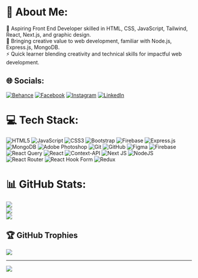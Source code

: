 # 💫 About Me:
🚀 Aspiring Front End Developer skilled in HTML, CSS, JavaScript, Tailwind, React, Next.js, and graphic design.<br>🎨 Bringing creative value to web development, familiar with Node.js, Express.js, MongoDB.<br>⚡️ Quick learner blending creativity and technical skills for impactful web development.


## 🌐 Socials:
[![Behance](https://img.shields.io/badge/Behance-1769ff?logo=behance&logoColor=white)](https://behance.net/https://www.behance.net/abrarfahim1) [![Facebook](https://img.shields.io/badge/Facebook-%231877F2.svg?logo=Facebook&logoColor=white)](https://facebook.com/pshads77) [![Instagram](https://img.shields.io/badge/Instagram-%23E4405F.svg?logo=Instagram&logoColor=white)](https://instagram.com/abrar_priom) [![LinkedIn](https://img.shields.io/badge/LinkedIn-%230077B5.svg?logo=linkedin&logoColor=white)](https://linkedin.com/in/abrar-fahim-priom) 

# 💻 Tech Stack:
![HTML5](https://img.shields.io/badge/html5-%23E34F26.svg?style=for-the-badge&logo=html5&logoColor=white) ![JavaScript](https://img.shields.io/badge/javascript-%23323330.svg?style=for-the-badge&logo=javascript&logoColor=%23F7DF1E) ![CSS3](https://img.shields.io/badge/css3-%231572B6.svg?style=for-the-badge&logo=css3&logoColor=white) ![Bootstrap](https://img.shields.io/badge/bootstrap-%238511FA.svg?style=for-the-badge&logo=bootstrap&logoColor=white) ![Firebase](https://img.shields.io/badge/firebase-%23039BE5.svg?style=for-the-badge&logo=firebase) ![Express.js](https://img.shields.io/badge/express.js-%23404d59.svg?style=for-the-badge&logo=express&logoColor=%2361DAFB) ![MongoDB](https://img.shields.io/badge/MongoDB-%234ea94b.svg?style=for-the-badge&logo=mongodb&logoColor=white) ![Adobe Photoshop](https://img.shields.io/badge/adobe%20photoshop-%2331A8FF.svg?style=for-the-badge&logo=adobe%20photoshop&logoColor=white) ![Git](https://img.shields.io/badge/git-%23F05033.svg?style=for-the-badge&logo=git&logoColor=white) ![GitHub](https://img.shields.io/badge/github-%23121011.svg?style=for-the-badge&logo=github&logoColor=white) ![Figma](https://img.shields.io/badge/figma-%23F24E1E.svg?style=for-the-badge&logo=figma&logoColor=white) ![Firebase](https://img.shields.io/badge/firebase-a08021?style=for-the-badge&logo=firebase&logoColor=ffcd34) ![React Query](https://img.shields.io/badge/-React%20Query-FF4154?style=for-the-badge&logo=react%20query&logoColor=white) ![React](https://img.shields.io/badge/react-%2320232a.svg?style=for-the-badge&logo=react&logoColor=%2361DAFB) ![Context-API](https://img.shields.io/badge/Context--Api-000000?style=for-the-badge&logo=react) ![Next JS](https://img.shields.io/badge/Next-black?style=for-the-badge&logo=next.js&logoColor=white) ![NodeJS](https://img.shields.io/badge/node.js-6DA55F?style=for-the-badge&logo=node.js&logoColor=white) ![React Router](https://img.shields.io/badge/React_Router-CA4245?style=for-the-badge&logo=react-router&logoColor=white) ![React Hook Form](https://img.shields.io/badge/React%20Hook%20Form-%23EC5990.svg?style=for-the-badge&logo=reacthookform&logoColor=white) ![Redux](https://img.shields.io/badge/redux-%23593d88.svg?style=for-the-badge&logo=redux&logoColor=white)
# 📊 GitHub Stats:
![](https://github-readme-stats.vercel.app/api?username=abrar-fahim-priom&theme=react&hide_border=false&include_all_commits=true&count_private=true)<br/>
![](https://github-readme-streak-stats.herokuapp.com/?user=abrar-fahim-priom&theme=react&hide_border=false)<br/>
![](https://github-readme-stats.vercel.app/api/top-langs/?username=abrar-fahim-priom&theme=react&hide_border=false&include_all_commits=true&count_private=true&layout=compact)

## 🏆 GitHub Trophies
![](https://github-profile-trophy.vercel.app/?username=abrar-fahim-priom&theme=discord&no-frame=true&no-bg=false&margin-w=4)

---
[![](https://visitcount.itsvg.in/api?id=abrar-fahim-priom&icon=2&color=6)](https://visitcount.itsvg.in)

<!-- Proudly created with GPRM ( https://gprm.itsvg.in ) -->
